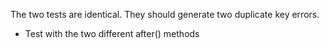 The two tests are identical. They should generate two duplicate key errors.
- Test with the two different after() methods
